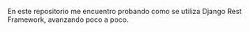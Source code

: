 En este repositorio me encuentro probando como se utiliza Django Rest Framework, avanzando poco a poco.
